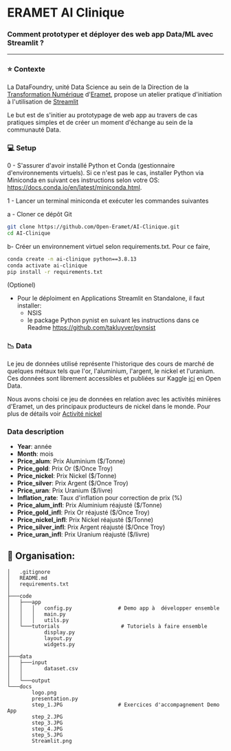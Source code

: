 # ERAMET AI Clinique

### Comment prototyper et déployer des web app Data/ML avec Streamlit ?

--------
### ⭐ Contexte

La DataFoundry, unité Data Science au sein de la Direction de la [Transformation Numérique](https://www.eramet.com/fr/groupe/transformation-numerique) d'[Eramet](https://www.eramet.com/fr), propose un atelier pratique d'initiation à l'utilisation de [Streamlit](https://streamlit.io/)

Le but est de s'initier au prototypage de web app au travers de cas pratiques simples et de créer un moment d'échange au sein de la communauté Data.


### 💻 Setup

0 - S'assurer d'avoir installé Python et Conda (gestionnaire d'environnements virtuels).
Si ce n'est pas le cas, installer Python via Miniconda en suivant ces instructions selon votre OS: https://docs.conda.io/en/latest/miniconda.html.

1 - Lancer un terminal miniconda et exécuter les commandes suivantes

a - Cloner ce dépôt Git

```bash
git clone https://github.com/Open-Eramet/AI-Clinique.git
cd AI-Clinique
```

b- Créer un environnement virtuel selon requirements.txt. Pour ce faire, 

```bash
conda create -n ai-clinique python==3.8.13
conda activate ai-clinique
pip install -r requirements.txt
```

(Optionel)
- Pour le déploiment en Applications Streamlit en Standalone, il faut installer:
    - NSIS
    - le package Python pynist en suivant les instructions dans ce Readme https://github.com/takluyver/pynsist

### 📉 Data
Le jeu de données utilisé représente l'historique des cours de marché de quelques métaux tels que l'or, l'aluminium, l'argent, le nickel et l'uranium. Ces données sont librement accessibles et publiées sur Kaggle [ici](https://www.kaggle.com/datasets/timmofeyy/-metals-price-changes-within-last-30-years) en Open Data.

Nous avons choisi ce jeu de données en relation avec les activités minières d'Eramet, un des principaux producteurs de nickel dans le monde. Pour plus de détails voir [Activité nickel](https://www.eramet.com/fr/activites/produits/nickel)


### Data description

- __Year__: année
- __Month__: mois
- __Price_alum__: Prix Aluminium ($/Tonne)
- __Price_gold__: Prix Or ($/Once Troy)
- __Price_nickel__: Prix Nickel ($/Tonne)
- __Price_silver__: Prix Argent ($/Once Troy)
- __Price_uran__: Prix Uranium ($/livre)
- __Inflation_rate__: Taux d'inflation pour correction de prix (%)
- __Price_alum_infl__: Prix Aluminium réajusté ($/Tonne)
- __Price_gold_infl__: Prix Or réajusté ($/Once Troy)
- __Price_nickel_infl__: Prix Nickel  réajusté ($/Tonne)
- __Price_silver_infl__: Prix Argent réajusté ($/Once Troy)
- __Price_uran_infl__: Prix Uranium réajusté ($/livre)

## 📁 Organisation:
```
│   .gitignore
│   README.md
│   requirements.txt
│
├───code
│   ├───app
│   │   │   config.py               # Demo app à  développer ensemble
│   │   │   main.py
│   │   │   utils.py
│   └───tutorials                    # Tutoriels à faire ensemble
│           display.py
│           layout.py
│           widgets.py
│
├───data
│   ├───input
│   │       dataset.csv
│   │
│   └───output
└───docs
        logo.png
        presentation.py
        step_1.JPG                  # Exercices d'accompagnement Demo App
        step_2.JPG
        step_3.JPG
        step_4.JPG
        step_5.JPG
        Streamlit.png
```
